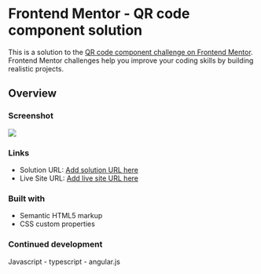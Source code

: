 # Frontend Mentor - QR code component solution

This is a solution to the [QR code component challenge on Frontend Mentor](https://www.frontendmentor.io/challenges/qr-code-component-iux_sIO_H). Frontend Mentor challenges help you improve your coding skills by building realistic projects.

## Overview

### Screenshot

![](./screenshot.jpg)

### Links

- Solution URL: [Add solution URL here](https://github.com/youssefa111/qr-component-challenge)
- Live Site URL: [Add live site URL here](https://your-live-site-url.com)

### Built with

- Semantic HTML5 markup
- CSS custom properties

### Continued development

Javascript - typescript - angular.js
